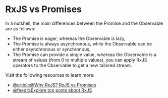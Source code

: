 # RxJS vs Promises

In a nutshell, the main differences between the Promise and the Observable are as follows:

- The Promise is eager, whereas the Observable is lazy,
- The Promise is always asynchronous, while the Observable can be either asynchronous or synchronous,
- The Promise can provide a single value, whereas the Observable is a stream of values (from 0 to multiple values),
  you can apply RxJS operators to the Observable to get a new tailored stream.

Visit the following resources to learn more:

- [@article@Why RxJS? RxJS vs Promises](https://javascript.plainenglish.io/why-rxjs-rxjs-vs-promises-b28962771d68)
- [@feed@Explore top posts about RxJS](https://app.daily.dev/tags/rxjs?ref=roadmapsh)
